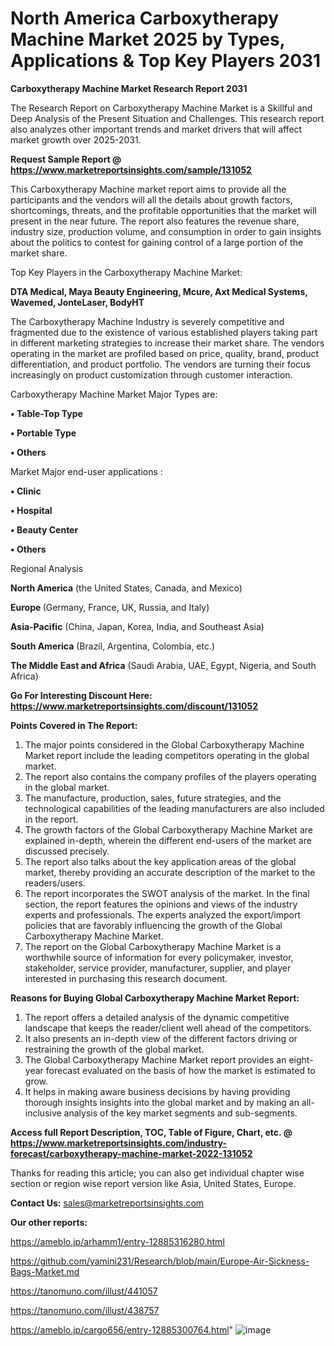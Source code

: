 # North America Carboxytherapy Machine Market 2025 by Types, Applications & Top Key Players 2031

<strong>Carboxytherapy Machine Market Research Report 2031</strong>

The Research Report on Carboxytherapy Machine Market is a Skillful and Deep Analysis of the Present Situation and Challenges. This research report also analyzes other important trends and market drivers that will affect market growth over 2025-2031.

<strong>Request Sample Report @ <a href=https://www.marketreportsinsights.com/sample/131052>https://www.marketreportsinsights.com/sample/131052</a></strong>

This Carboxytherapy Machine market report aims to provide all the participants and the vendors will all the details about growth factors, shortcomings, threats, and the profitable opportunities that the market will present in the near future. The report also features the revenue share, industry size, production volume, and consumption in order to gain insights about the politics to contest for gaining control of a large portion of the market share.

Top Key Players in the Carboxytherapy Machine Market:

<strong>DTA Medical, Maya Beauty Engineering, Mcure, Axt Medical Systems, Wavemed, JonteLaser, BodyHT</strong>

The Carboxytherapy Machine Industry is severely competitive and fragmented due to the existence of various established players taking part in different marketing strategies to increase their market share. The vendors operating in the market are profiled based on price, quality, brand, product differentiation, and product portfolio. The vendors are turning their focus increasingly on product customization through customer interaction.

Carboxytherapy Machine Market Major Types are:

<strong>• Table-Top Type

• Portable Type

• Others</strong>

Market Major end-user applications :

<strong>• Clinic

• Hospital

• Beauty Center

• Others</strong>

Regional Analysis

</u><strong><b>North America</b></strong> (the United States, Canada, and Mexico)

<strong><b>Europe </b></strong>(Germany, France, UK, Russia, and Italy)

<strong><b>Asia-Pacific</b></strong> (China, Japan, Korea, India, and Southeast Asia)

<strong><b>South America</b></strong> (Brazil, Argentina, Colombia, etc.)

<strong><b>The Middle East and Africa</b></strong> (Saudi Arabia, UAE, Egypt, Nigeria, and South Africa)

<strong>Go For Interesting Discount Here: <a href=https://www.marketreportsinsights.com/discount/131052>https://www.marketreportsinsights.com/discount/131052</a></strong>

<strong>Points Covered in The Report:</strong>
<ol>
  <li>The major points considered in the Global Carboxytherapy Machine Market report include the leading competitors operating in the global market.</li>
  <li>The report also contains the company profiles of the players operating in the global market.</li>
  <li>The manufacture, production, sales, future strategies, and the technological capabilities of the leading manufacturers are also included in the report.</li>
  <li>The growth factors of the Global Carboxytherapy Machine Market are explained in-depth, wherein the different end-users of the market are discussed precisely.</li>
  <li>The report also talks about the key application areas of the global market, thereby providing an accurate description of the market to the readers/users.</li>
  <li>The report incorporates the SWOT analysis of the market. In the final section, the report features the opinions and views of the industry experts and professionals. The experts analyzed the export/import policies that are favorably influencing the growth of the Global Carboxytherapy Machine Market.</li>
  <li>The report on the Global Carboxytherapy Machine Market is a worthwhile source of information for every policymaker, investor, stakeholder, service provider, manufacturer, supplier, and player interested in purchasing this research document.</li>
</ol>
<strong>Reasons for Buying Global Carboxytherapy Machine Market Report:</strong>

<ol>
  <li>The report offers a detailed analysis of the dynamic competitive landscape that keeps the reader/client well ahead of the competitors.</li>
  <li>It also presents an in-depth view of the different factors driving or restraining the growth of the global market.</li>
  <li>The Global Carboxytherapy Machine Market report provides an eight-year forecast evaluated on the basis of how the market is estimated to grow.</li>
  <li>It helps in making aware business decisions by having providing thorough insights insights into the global market and by making an all-inclusive analysis of the key market segments and sub-segments.</li>
</ol>
<strong>Access full Report Description, TOC, Table of Figure, Chart, etc. @ <a href=https://www.marketreportsinsights.com/industry-forecast/carboxytherapy-machine-market-2022-131052>https://www.marketreportsinsights.com/industry-forecast/carboxytherapy-machine-market-2022-131052</a></strong>


Thanks for reading this article; you can also get individual chapter wise section or region wise report version like Asia, United States, Europe.

<strong>Contact Us:</strong>
sales@marketreportsinsights.com

<strong>Our other reports:</strong>

<a href=https://ameblo.jp/arhamm1/entry-12885316280.html>https://ameblo.jp/arhamm1/entry-12885316280.html</a>

<a href=https://github.com/yamini231/Research/blob/main/Europe-Air-Sickness-Bags-Market.md>https://github.com/yamini231/Research/blob/main/Europe-Air-Sickness-Bags-Market.md</a>

<a href=https://tanomuno.com/illust/441057>https://tanomuno.com/illust/441057</a>

<a href=https://tanomuno.com/illust/438757>https://tanomuno.com/illust/438757</a>

<a href=https://ameblo.jp/cargo656/entry-12885300764.html>https://ameblo.jp/cargo656/entry-12885300764.html</a>"
![image](https://github.com/user-attachments/assets/a579f9d5-42db-4f03-9677-79ca40a4340a)
